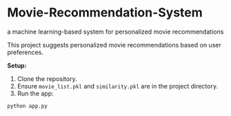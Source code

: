 # Movie-Recommendation-System
 a machine learning-based system for personalized movie recommendations

This project suggests personalized movie recommendations based on user preferences.  

**Setup:**  
1. Clone the repository.  
2. Ensure `movie_list.pkl` and `similarity.pkl` are in the project directory.  
3. Run the app:  
```bash
python app.py
